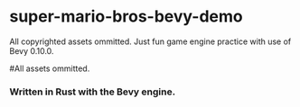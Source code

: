 # super-mario-bros-bevy-demo
All copyrighted assets ommitted. Just fun game engine practice with use of Bevy 0.10.0.

#All assets ommitted.

### Written in Rust with the Bevy engine.
